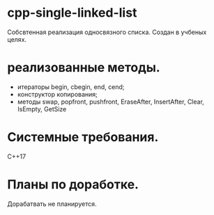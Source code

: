 # cpp-single-linked-list

Собсвтенная реализация односвязного списка.
Создан в учбеных целях.

# реализованные методы.

- итераторы begin, cbegin, end, cend;
- конструктор копирования;
- методы swap, popfront, pushfront, EraseAfter, InsertAfter, Clear, IsEmpty, GetSize

# Системные требования.

С++17

# Планы по доработке.

Дорабатвать не планируется. 
